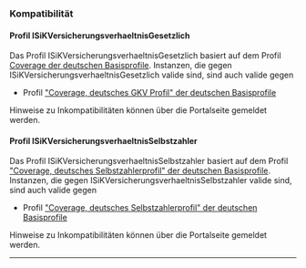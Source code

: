 ### Kompatibilität

#### Profil ISiKVersicherungsverhaeltnisGesetzlich

Das Profil ISiKVersicherungsverhaeltnisGesetzlich basiert auf dem Profil [Coverage der deutschen Basisprofile](http://fhir.de/StructureDefinition/coverage-de-basis). 
Instanzen, die gegen ISiKVersicherungsverhaeltnisGesetzlich valide sind, sind auch valide gegen
* Profil ["Coverage, deutsches GKV Profil" der deutschen Basisprofile](https://fhir.de/StructureDefinition/coverage-de-gkv)

Hinweise zu Inkompatibilitäten können über die Portalseite gemeldet werden.

#### Profil ISiKVersicherungsverhaeltnisSelbstzahler

Das Profil ISiKVersicherungsverhaeltnisSelbstzahler basiert auf dem Profil ["Coverage, deutsches Selbstzahlerprofil" der deutschen Basisprofile](https://fhir.de/StructureDefinition/coverage-de-sel).
Instanzen, die gegen ISiKVersicherungsverhaeltnisSelbstzahler valide sind, sind auch valide gegen
* Profil ["Coverage, deutsches Selbstzahlerprofil" der deutschen Basisprofile](https://fhir.de/StructureDefinition/coverage-de-sel)

Hinweise zu Inkompatibilitäten können über die Portalseite gemeldet werden.

---